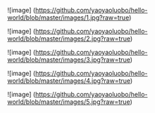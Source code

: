 ![image]
(https://github.com/yaoyaoluobo/hello-world/blob/master/images/1.jpg?raw=true)

![image]
(https://github.com/yaoyaoluobo/hello-world/blob/master/images/2.jpg?raw=true)

![image]
(https://github.com/yaoyaoluobo/hello-world/blob/master/images/3.jpg?raw=true)

![image]
(https://github.com/yaoyaoluobo/hello-world/blob/master/images/4.jpg?raw=true)

![image]
(https://github.com/yaoyaoluobo/hello-world/blob/master/images/5.jpg?raw=true)

